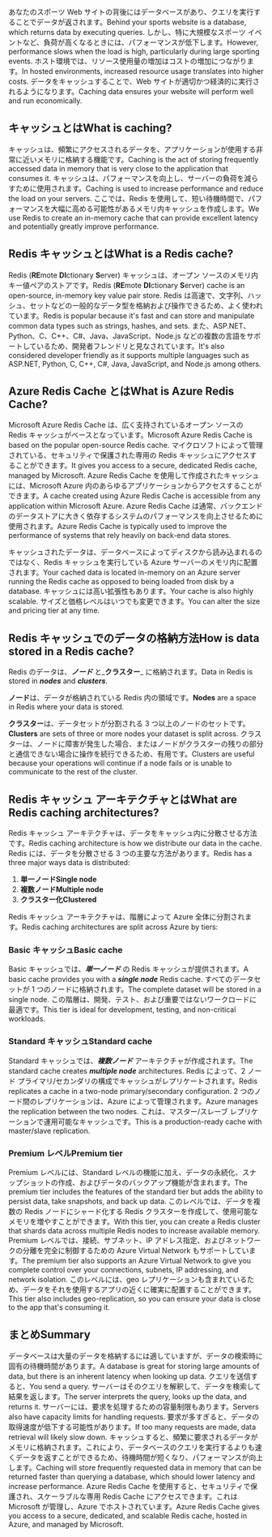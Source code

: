 <span data-ttu-id="53ee7-101">あなたのスポーツ Web サイトの背後にはデータベースがあり、クエリを実行することでデータが返されます。</span><span class="sxs-lookup"><span data-stu-id="53ee7-101">Behind your sports website is a database, which returns data by executing queries.</span></span> <span data-ttu-id="53ee7-102">しかし、特に大規模なスポーツ イベントなど、負荷が高くなるときには、パフォーマンスが低下します。</span><span class="sxs-lookup"><span data-stu-id="53ee7-102">However, performance slows when the load is high, particularly during large sporting events.</span></span> <span data-ttu-id="53ee7-103">ホスト環境では、リソース使用量の増加はコストの増加につながります。</span><span class="sxs-lookup"><span data-stu-id="53ee7-103">In hosted environments, increased resource usage translates into higher costs.</span></span> <span data-ttu-id="53ee7-104">データをキャッシュすることで、Web サイトが適切かつ経済的に実行されるようになります。</span><span class="sxs-lookup"><span data-stu-id="53ee7-104">Caching data ensures your website will perform well and run economically.</span></span>

## <a name="what-is-caching"></a><span data-ttu-id="53ee7-105">キャッシュとは</span><span class="sxs-lookup"><span data-stu-id="53ee7-105">What is caching?</span></span>

<span data-ttu-id="53ee7-106">キャッシュは、頻繁にアクセスされるデータを、アプリケーションが使用する非常に近いメモリに格納する機能です。</span><span class="sxs-lookup"><span data-stu-id="53ee7-106">Caching is the act of storing frequently accessed data in memory that is very close to the application that consumes it.</span></span> <span data-ttu-id="53ee7-107">キャッシュは、パフォーマンスを向上し、サーバーの負荷を減らすために使用されます。</span><span class="sxs-lookup"><span data-stu-id="53ee7-107">Caching is used to increase performance and reduce the load on your servers.</span></span> <span data-ttu-id="53ee7-108">ここでは、Redis を使用して、短い待機時間で、パフォーマンスを大幅に高める可能性があるメモリ内キャッシュを作成します。</span><span class="sxs-lookup"><span data-stu-id="53ee7-108">We use Redis to create an in-memory cache that can provide excellent latency and potentially greatly improve performance.</span></span>

## <a name="what-is-a-redis-cache"></a><span data-ttu-id="53ee7-109">Redis キャッシュとは</span><span class="sxs-lookup"><span data-stu-id="53ee7-109">What is a Redis cache?</span></span>

<span data-ttu-id="53ee7-110">Redis (**RE**mote **DI**ctionary **S**erver) キャッシュは、オープン ソースのメモリ内キー値ペアのストアです。</span><span class="sxs-lookup"><span data-stu-id="53ee7-110">Redis (**RE**mote **DI**ctionary **S**erver) cache is an open-source, in-memory key value pair store.</span></span> <span data-ttu-id="53ee7-111">Redis は高速で、文字列、ハッシュ、セットなどの一般的なデータ型を格納および操作できるため、よく使われています。</span><span class="sxs-lookup"><span data-stu-id="53ee7-111">Redis is popular because it's fast and can store and manipulate common data types such as strings, hashes, and sets.</span></span> <span data-ttu-id="53ee7-112">また、ASP.NET、Python、C、C++、C#、Java、JavaScript、Node.js などの複数の言語をサポートしているため、開発者フレンドリと見なされています。</span><span class="sxs-lookup"><span data-stu-id="53ee7-112">It's also considered developer friendly as it supports multiple languages such as ASP.NET, Python, C, C++, C#, Java, JavaScript, and Node.js among others.</span></span>

## <a name="what-is-azure-redis-cache"></a><span data-ttu-id="53ee7-113">Azure Redis Cache とは</span><span class="sxs-lookup"><span data-stu-id="53ee7-113">What is Azure Redis Cache?</span></span>

<span data-ttu-id="53ee7-114">Microsoft Azure Redis Cache は、広く支持されているオープン ソースの Redis キャッシュがベースとなっています。</span><span class="sxs-lookup"><span data-stu-id="53ee7-114">Microsoft Azure Redis Cache is based on the popular open-source Redis cache.</span></span> <span data-ttu-id="53ee7-115">マイクロソフトによって管理されている、セキュリティで保護された専用の Redis キャッシュにアクセスすることができます。</span><span class="sxs-lookup"><span data-stu-id="53ee7-115">It gives you access to a secure, dedicated Redis cache, managed by Microsoft.</span></span> <span data-ttu-id="53ee7-116">Azure Redis Cache を使用して作成されたキャッシュには、Microsoft Azure 内のあらゆるアプリケーションからアクセスすることができます。</span><span class="sxs-lookup"><span data-stu-id="53ee7-116">A cache created using Azure Redis Cache is accessible from any application within Microsoft Azure.</span></span> <span data-ttu-id="53ee7-117">Azure Redis Cache は通常、バックエンドのデータストアに大きく依存するシステムのパフォーマンスを向上させるために使用されます。</span><span class="sxs-lookup"><span data-stu-id="53ee7-117">Azure Redis Cache is typically used to improve the performance of systems that rely heavily on back-end data stores.</span></span>

<span data-ttu-id="53ee7-118">キャッシュされたデータは、データベースによってディスクから読み込まれるのではなく、Redis キャッシュを実行している Azure サーバーのメモリ内に配置されます。</span><span class="sxs-lookup"><span data-stu-id="53ee7-118">Your cached data is located in-memory on an Azure server running the Redis cache as opposed to being loaded from disk by a database.</span></span> <span data-ttu-id="53ee7-119">キャッシュには高い拡張性もあります。</span><span class="sxs-lookup"><span data-stu-id="53ee7-119">Your cache is also highly scalable.</span></span> <span data-ttu-id="53ee7-120">サイズと価格レベルはいつでも変更できます。</span><span class="sxs-lookup"><span data-stu-id="53ee7-120">You can alter the size and pricing tier at any time.</span></span>

## <a name="how-is-data-stored-in-a-redis-cache"></a><span data-ttu-id="53ee7-121">Redis キャッシュでのデータの格納方法</span><span class="sxs-lookup"><span data-stu-id="53ee7-121">How is data stored in a Redis cache?</span></span>

<span data-ttu-id="53ee7-122">Redis のデータは、_**ノード**_ と_**クラスター**_ に格納されます。</span><span class="sxs-lookup"><span data-stu-id="53ee7-122">Data in Redis is stored in _**nodes**_ and _**clusters**_.</span></span>

<span data-ttu-id="53ee7-123">**ノード**は、データが格納されている Redis 内の領域です。</span><span class="sxs-lookup"><span data-stu-id="53ee7-123">**Nodes** are a space in Redis where your data is stored.</span></span>

<span data-ttu-id="53ee7-124">**クラスター**は、データセットが分割される 3 つ以上のノードのセットです。</span><span class="sxs-lookup"><span data-stu-id="53ee7-124">**Clusters** are sets of three or more nodes your dataset is split across.</span></span> <span data-ttu-id="53ee7-125">クラスターは、ノードに障害が発生した場合、またはノードがクラスターの残りの部分と通信できない場合に操作を続行できるため、有用です。</span><span class="sxs-lookup"><span data-stu-id="53ee7-125">Clusters are useful because your operations will continue if a node fails or is unable to communicate to the rest of the cluster.</span></span>

## <a name="what-are-redis-caching-architectures"></a><span data-ttu-id="53ee7-126">Redis キャッシュ アーキテクチャとは</span><span class="sxs-lookup"><span data-stu-id="53ee7-126">What are Redis caching architectures?</span></span>

<span data-ttu-id="53ee7-127">Redis キャッシュ アーキテクチャは、データをキャッシュ内に分散させる方法です。</span><span class="sxs-lookup"><span data-stu-id="53ee7-127">Redis caching architecture is how we distribute our data in the cache.</span></span> <span data-ttu-id="53ee7-128">Redis には、データを分散させる 3 つの主要な方法があります。</span><span class="sxs-lookup"><span data-stu-id="53ee7-128">Redis has a three major ways data is distributed:</span></span>

1. <span data-ttu-id="53ee7-129">**単一ノード**</span><span class="sxs-lookup"><span data-stu-id="53ee7-129">**Single node**</span></span>
1. <span data-ttu-id="53ee7-130">**複数ノード**</span><span class="sxs-lookup"><span data-stu-id="53ee7-130">**Multiple node**</span></span>
1. <span data-ttu-id="53ee7-131">**クラスター化**</span><span class="sxs-lookup"><span data-stu-id="53ee7-131">**Clustered**</span></span>

<span data-ttu-id="53ee7-132">Redis キャッシュ アーキテクチャは、階層によって Azure 全体に分割されます。</span><span class="sxs-lookup"><span data-stu-id="53ee7-132">Redis caching architectures are split across Azure by tiers:</span></span>

### <a name="basic-cache"></a><span data-ttu-id="53ee7-133">Basic キャッシュ</span><span class="sxs-lookup"><span data-stu-id="53ee7-133">Basic cache</span></span>

<span data-ttu-id="53ee7-134">Basic キャッシュでは、_**単一ノード**_ の Redis キャッシュが提供されます。</span><span class="sxs-lookup"><span data-stu-id="53ee7-134">A basic cache provides you with a _**single node**_ Redis cache.</span></span> <span data-ttu-id="53ee7-135">すべてのデータセットが 1 つのノードに格納されます。</span><span class="sxs-lookup"><span data-stu-id="53ee7-135">The complete dataset will be stored in a single node.</span></span> <span data-ttu-id="53ee7-136">この階層は、開発、テスト、および重要ではないワークロードに最適です。</span><span class="sxs-lookup"><span data-stu-id="53ee7-136">This tier is ideal for development, testing, and non-critical workloads.</span></span>

### <a name="standard-cache"></a><span data-ttu-id="53ee7-137">Standard キャッシュ</span><span class="sxs-lookup"><span data-stu-id="53ee7-137">Standard cache</span></span>

<span data-ttu-id="53ee7-138">Standard キャッシュでは、_**複数ノード**_ アーキテクチャが作成されます。</span><span class="sxs-lookup"><span data-stu-id="53ee7-138">The standard cache creates _**multiple node**_ architectures.</span></span> <span data-ttu-id="53ee7-139">Redis によって、2 ノード プライマリ/セカンダリの構成でキャッシュがレプリケートされます。</span><span class="sxs-lookup"><span data-stu-id="53ee7-139">Redis replicates a cache in a two-node primary/secondary configuration.</span></span> <span data-ttu-id="53ee7-140">2 つのノード間のレプリケーションは、Azure によって管理されます。</span><span class="sxs-lookup"><span data-stu-id="53ee7-140">Azure manages the replication between the two nodes.</span></span> <span data-ttu-id="53ee7-141">これは、マスター/スレーブ レプリケーションで運用可能なキャッシュです。</span><span class="sxs-lookup"><span data-stu-id="53ee7-141">This is a production-ready cache with master/slave replication.</span></span>

### <a name="premium-tier"></a><span data-ttu-id="53ee7-142">Premium レベル</span><span class="sxs-lookup"><span data-stu-id="53ee7-142">Premium tier</span></span>

<span data-ttu-id="53ee7-143">Premium レベルには、Standard レベルの機能に加え、データの永続化、スナップショットの作成、およびデータのバックアップ機能が含まれます。</span><span class="sxs-lookup"><span data-stu-id="53ee7-143">The premium tier includes the features of the standard tier but adds the ability to persist data, take snapshots, and back up data.</span></span> <span data-ttu-id="53ee7-144">このレベルでは、データを複数の Redis ノードにシャード化する Redis クラスターを作成して、使用可能なメモリを増やすことができます。</span><span class="sxs-lookup"><span data-stu-id="53ee7-144">With this tier, you can create a Redis cluster that shards data across multiple Redis nodes to increase available memory.</span></span> <span data-ttu-id="53ee7-145">Premium レベルでは、接続、サブネット、IP アドレス指定、およびネットワークの分離を完全に制御するための Azure Virtual Network もサポートしています。</span><span class="sxs-lookup"><span data-stu-id="53ee7-145">The premium tier also supports an Azure Virtual Network to give you complete control over your connections, subnets, IP addressing, and network isolation.</span></span> <span data-ttu-id="53ee7-146">このレベルには、geo レプリケーションも含まれているため、データをそれを使用するアプリの近くに確実に配置することができます。</span><span class="sxs-lookup"><span data-stu-id="53ee7-146">This tier also includes geo-replication, so you can ensure your data is close to the app that's consuming it.</span></span>

## <a name="summary"></a><span data-ttu-id="53ee7-147">まとめ</span><span class="sxs-lookup"><span data-stu-id="53ee7-147">Summary</span></span>

<span data-ttu-id="53ee7-148">データベースは大量のデータを格納するには適していますが、データの検索時に固有の待機時間があります。</span><span class="sxs-lookup"><span data-stu-id="53ee7-148">A database is great for storing large amounts of data, but there is an inherent latency when looking up data.</span></span> <span data-ttu-id="53ee7-149">クエリを送信すると、</span><span class="sxs-lookup"><span data-stu-id="53ee7-149">You send a query.</span></span> <span data-ttu-id="53ee7-150">サーバーはそのクエリを解釈して、データを検索して結果を返します。</span><span class="sxs-lookup"><span data-stu-id="53ee7-150">The server interprets the query, looks up the data, and returns it.</span></span> <span data-ttu-id="53ee7-151">サーバーには、要求を処理するための容量制限もあります。</span><span class="sxs-lookup"><span data-stu-id="53ee7-151">Servers also have capacity limits for handling requests.</span></span> <span data-ttu-id="53ee7-152">要求が多すぎると、データの取得速度が低下する可能性があります。</span><span class="sxs-lookup"><span data-stu-id="53ee7-152">If too many requests are made, data retrieval will likely slow down.</span></span> <span data-ttu-id="53ee7-153">キャッシュすると、頻繁に要求されるデータがメモリに格納されます。これにより、データベースのクエリを実行するよりも速くデータを返すことができるため、待機時間が短くなり、パフォーマンスが向上します。</span><span class="sxs-lookup"><span data-stu-id="53ee7-153">Caching will store frequently requested data in memory that can be returned faster than querying a database, which should lower latency and increase performance.</span></span> <span data-ttu-id="53ee7-154">Azure Redis Cache を使用すると、セキュリティで保護され、スケーラブルな専用 Redis Cache にアクセスできます。これは Microsoft が管理し、Azure でホストされています。</span><span class="sxs-lookup"><span data-stu-id="53ee7-154">Azure Redis Cache gives you access to a secure, dedicated, and scalable Redis cache, hosted in Azure, and managed by Microsoft.</span></span>
